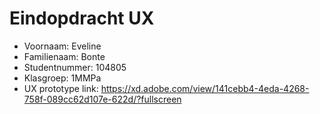 # Eindopdracht UX

- Voornaam: Eveline
- Familienaam: Bonte
- Studentnummer: 104805
- Klasgroep: 1MMPa
- UX prototype link: https://xd.adobe.com/view/141cebb4-4eda-4268-758f-089cc62d107e-622d/?fullscreen
